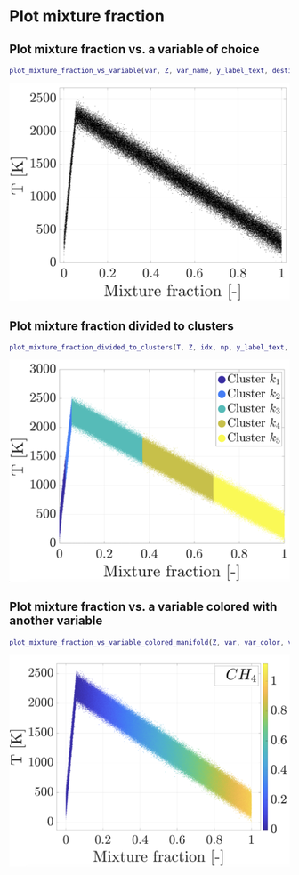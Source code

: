 # Plot mixture fraction

## Plot mixture fraction vs. a variable of choice

```matlab
plot_mixture_fraction_vs_variable(var, Z, var_name, y_label_text, destination)
```

![Screenshot](dwgs/plot_mixture_fraction_vs_variable.png)

## Plot mixture fraction divided to clusters

```matlab
plot_mixture_fraction_divided_to_clusters(T, Z, idx, np, y_label_text, destination)
```

![Screenshot](dwgs/plot_mixture_fraction_divided_to_clusters.png)

## Plot mixture fraction vs. a variable colored with another variable

```matlab
plot_mixture_fraction_vs_variable_colored_manifold(Z, var, var_color, var_name, y_label_text, legend_text, destination)
```

![Screenshot](dwgs/plot_mixture_fraction_vs_variable_colored_manifold.png)
